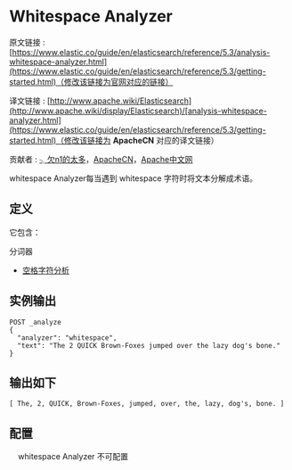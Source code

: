 # Whitespace Analyzer

原文链接 : [https://www.elastic.co/guide/en/elasticsearch/reference/5.3/analysis-whitespace-analyzer.html](https://www.elastic.co/guide/en/elasticsearch/reference/5.3/getting-started.html)（修改该链接为官网对应的链接）

译文链接 : [http://www.apache.wiki/Elasticsearch](http://www.apache.wiki/display/Elasticsearch)/[analysis-whitespace-analyzer.html](https://www.elastic.co/guide/en/elasticsearch/reference/5.3/getting-started.html)（修改该链接为 **ApacheCN** 对应的译文链接）

贡献者 : [╮欠n1的太多](/display/~wuhongzhou)，[ApacheCN](/display/~apachecn)，[Apache中文网](/display/~apachechina)

whitespace Analyzer每当遇到 whitespace 字符时将文本分解成术语。

## 定义

它包含：

分词器

*   [空格字符分析](http://www.apache.wiki/pages/viewpage.action?pageId=10027183)

## 实例输出

```
POST _analyze
{
  "analyzer": "whitespace",
  "text": "The 2 QUICK Brown-Foxes jumped over the lazy dog's bone."
}
```

## 输出如下

```
[ The, 2, QUICK, Brown-Foxes, jumped, over, the, lazy, dog's, bone. ]
```

## 配置

    whitespace Analyzer 不可配置